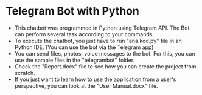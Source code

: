 # Telegram Bot with Python
* This chatbot was programmed in Python using Telegram API. The Bot can perform several task according to your commands.
* To execute the chatbot, you just have to run "ana.kod.py" file in an Python IDE. (You can use the bot via the Telegram app)
* You can send files, photos, voice messages to the bot. For this, you can use the sample files in the "telegrambot" folder.
* Check the "Report.docx" file to see how you can create the project from scratch.
* If you just want to learn how to use the application from a user's perspective, you can look at the "User Manual.docx" file.
